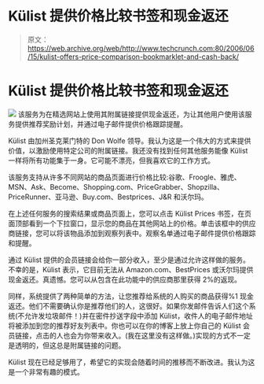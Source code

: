 # Külist 提供价格比较书签和现金返还 

> 原文：<https://web.archive.org/web/http://www.techcrunch.com:80/2006/06/15/kulist-offers-price-comparison-bookmarklet-and-cash-back/>

# Külist 提供价格比较书签和现金返还

[![](img/ee3f68efc9eda5b9a186d902a10887e2.png)](https://web.archive.org/web/20210510061930/http://www.kulist.com/) 该服务为在精选网站上使用其附属链接提供现金返还，为让其他用户使用该服务提供推荐奖励计划，并通过电子邮件提供价格跟踪提醒。

Külist 由加州圣克莱门特的 Don Wolfe 领导。我认为这是一个伟大的方式来提供价值，以激励使用特定公司的附属链接。我还没有找到任何其他服务能像 Külist 一样将所有功能集于一身。它可能不漂亮，但我喜欢它的工作方式。

该服务支持从许多不同网站的商品页面进行价格比较:谷歌、Froogle、雅虎、MSN、Ask、Become、Shopping.com、PriceGrabber、Shopzilla、PriceRunner、亚马逊、Buy.com、Bestprices、J&R 和沃尔玛。

在上述任何服务的搜索结果或商品页面上，您可以点击 Külist Prices 书签，在页面顶部看到一个下拉窗口，显示您的商品在其他网站上的价格。单击该框中的供应商链接，您可以将该物品添加到观察列表中。观察名单通过电子邮件提供价格跟踪和提醒。

通过 Külist 提供的会员链接会给你一部分收入，至少是通过允许这样做的服务。不幸的是，Külist 表示，它目前无法从 Amazon.com、BestPrices 或沃尔玛提供现金返还。真遗憾。您可以从包含在此功能中的供应商那里获得 2%的返现。

同样，系统提供了两种简单的方法，让您推荐给系统的人购买的商品获得%1 现金返还。他们不需要确认你是推荐他们的人，这很好。如果你发邮件告诉人们这个系统(不允许发垃圾邮件！)并在密件抄送字段中添加 Külist，收件人的电子邮件地址将被添加到您的推荐好友列表中。你也可以在你的博客上放上你自己的 Külist 会员链接，点击的人也会为你带来收入。(我在这里没有这样做。)实现的方式不一定是透明的，但这总是附属链接的问题。

Külist 现在已经足够用了，希望它的实现会随着时间的推移而不断改进。我认为这是一个非常有趣的模式。